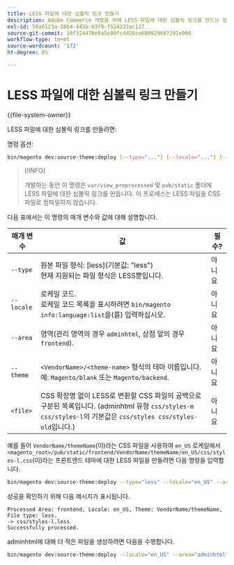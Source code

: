 ```yaml
---
title: LESS 파일에 대한 심볼릭 링크 만들기
description: Adobe Commerce 개발을 위해 LESS 파일에 대한 심볼릭 링크를 만드는 방법을 알아봅니다. 스타일시트 연결 및 개발 워크플로우 최적화를 살펴봅니다.
exl-id: 58a6123a-28b4-445b-b3f9-f524233ac127
source-git-commit: 10f324478e9a5e80fc4d28ce680929687291e990
workflow-type: tm+mt
source-wordcount: '172'
ht-degree: 0%

---
```


# LESS 파일에 대한 심볼릭 링크 만들기

{{file-system-owner}}

LESS 파일에 대한 심볼릭 링크를 만들려면:

명령 옵션:

```bash
bin/magento dev:source-theme:deploy [--type="..."] [--locale="..."] [--area="..."] [--theme="..."] [file1] ... [fileN]
```

>[!INFO]
>
>개발하는 동안 이 명령은 `var/view_preprocessed` 및 `pub/static` 폴더에 LESS 파일에 대한 심볼릭 링크를 만듭니다. 이 프로세스는 LESS 파일을 CSS 파일로 컴파일하지 않습니다.

다음 표에서는 이 명령의 매개 변수와 값에 대해 설명합니다.

| 매개 변수 | 값 | 필수? |
| --------- | ----- | --------- |
| `--type` | 원본 파일 형식: [less]&#x200B;(기본값: &quot;less&quot;)<br>현재 지원되는 파일 형식은 LESS뿐입니다. | 아니요 |
| `--locale` | 로케일 코드.<br>로케일 코드 목록을 표시하려면 `bin/magento info:language:list`을(를) 입력하십시오. | 아니요 |
| `--area` | 영역(관리 영역의 경우 `adminhtml`, 상점 앞의 경우 `frontend`). | 아니요 |
| `--theme` | `<VendorName>/<theme-name>` 형식의 테마 이름입니다. 예: `Magento/blank` 또는 `Magento/backend`. | 아니요 |
| `<file>` | CSS 확장명 없이 LESS로 변환할 CSS 파일의 공백으로 구분된 목록입니다. (adminhtml 유형 `css/styles-m css/styles-l`의 기본값은 `css/styles css/styles-old`입니다.) | 아니요 |

예를 들어 `VendorName/themeName`(이)라는 CSS 파일을 사용하여 `en_US` 로케일에서 `<magento_root>/pub/static/frontend/VendorName/themeName/en_US/css/styles-l.css`(이)라는 프론트엔드 테마에 대한 LESS 파일을 만들려면 다음 명령을 입력합니다.

```bash
bin/magento dev:source-theme:deploy --type="less" --locale="en_US" --area="frontend" --theme="VendorName/themeName" css/styles-l
```

성공을 확인하기 위해 다음 메시지가 표시됩니다.

```
Processed Area: frontend, Locale: en_US, Theme: VendorName/themeName, File type: less.
-> css/styles-l.less
Successfully processed.
```

adminhtml에 대해 더 적은 파일을 생성하려면 다음을 수행합니다.

```bash
bin/magento dev:source-theme:deploy --locale="en_US" --area="adminhtml" --theme="Magento/backend" css/styles css/styles-old
```
